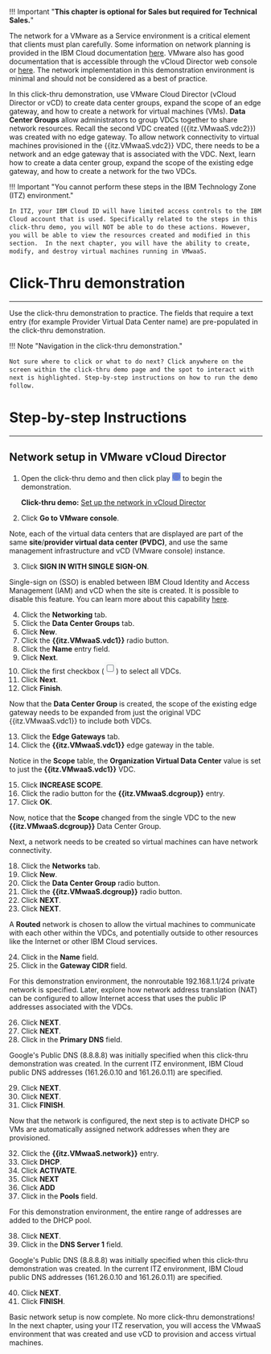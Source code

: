 !!! Important "**This chapter is optional for Sales but required for Technical Sales.**"

The network for a VMware as a Service environment is a critical element that clients must plan carefully. Some information on network planning is provided in the IBM Cloud documentation <a href="https://cloud.ibm.com/docs/vmwaresolutions?topic=vmwaresolutions-vdc-adding" target="_blank">here</a>. VMware also has good documentation that is accessible through the vCloud Director web console or <a href="https://docs.vmware.com/en/VMware-Cloud-Director/10.4/VMware-Cloud-Director-Tenant-Portal-Guide/GUID-0544FE2A-B036-43E0-B549-40BACDF261B6.html" target="_blank">here</a>. The network implementation in this demonstration environment is minimal and should not be considered as a best of practice.

In this click-thru demonstration, use VMware Cloud Director (vCloud Director or vCD) to create data center groups, expand the scope of an edge gateway, and how to create a network for virtual machines (VMs). **Data Center Groups** allow administrators to group VDCs together to share network resources. Recall the second VDC created ({{itz.VMwaaS.vdc2}}) was created with no edge gateway. To allow network connectivity to virtual machines provisioned in the {{itz.VMwaaS.vdc2}} VDC, there needs to be a network and an edge gateway that is associated with the VDC. Next, learn how to create a data center group, expand the scope of the existing edge gateway, and how to create a network for the two VDCs.

!!! Important "You cannot perform these steps in the IBM Technology Zone (ITZ) environment."

    In ITZ, your IBM Cloud ID will have limited access controls to the IBM Cloud account that is used. Specifically related to the steps in this click-thru demo, you will NOT be able to do these actions. However, you will be able to view the resources created and modified in this section.  In the next chapter, you will have the ability to create, modify, and destroy virtual machines running in VMwaaS. 

#
# Click-Thru demonstration
-----------------------------

 Use the click-thru demonstration to practice. The fields that require a text entry (for example Provider Virtual Data Center name) are pre-populated in the click-thru demonstration. 

!!! Note "Navigation in the click-thru demonstration."
    
    Not sure where to click or what to do next? Click anywhere on the screen within the click-thru demo page and the spot to interact with next is highlighted. Step-by-step instructions on how to run the demo follow.

#
# Step-by-step Instructions
----------------------

##
## Network setup in VMware vCloud Director

1. Open the click-thru demo and then click play ![](_attachments/ClickThruPlayButton.png) to begin the demonstration.

     **Click-thru demo:** <a href="https://ibm.github.io/SalesEnablement-VMware-L3/includes/VMwaaS-setupNetwork/index.html" target ="_blank">Set up the network in vCloud Director</a>

2. Click **Go to VMware console**.

Note, each of the virtual data centers that are displayed are part of the same **site**/**provider virtual data center (PVDC)**, and use the same management infrastructure and vCD (VMware console) instance.

3. Click **SIGN IN WITH SINGLE SIGN-ON**.

Single-sign on (SSO) is enabled between IBM Cloud Identity and Access Management (IAM) and vCD when the site is created. It is possible to disable this feature.  You can learn more about this capability <a href="https://cloud.ibm.com/docs/vmwaresolutions?topic=vmwaresolutions-iam-integration" target="_blank">here</a>.

4. Click the **Networking** tab.
5. Click the **Data Center Groups** tab.
6. Click **New**.
7. Click the **{{itz.VMwaaS.vdc1}}** radio button.
8. Click the **Name** entry field.
9.  Click **Next**.
10. Click the first checkbox (![](_attachments/checkBox.png)) to select all VDCs.
11. Click **Next**.
12. Click **Finish**.

Now that the **Data Center Group** is created, the scope of the existing edge gateway needs to be expanded from just the original VDC {{itz.VMwaaS.vdc1}} to include both VDCs.

13. Click the **Edge Gateways** tab.
14. Click the **{{itz.VMwaaS.vdc1}}** edge gateway in the table.

Notice in the **Scope** table, the **Organization Virtual Data Center** value is set to just the **{{itz.VMwaaS.vdc1}}** VDC.

15. Click **INCREASE SCOPE**.
16. Click the radio button for the **{{itz.VMwaaS.dcgroup}}** entry.
17. Click **OK**.

Now, notice that the **Scope** changed from the single VDC to the new **{{itz.VMwaaS.dcgroup}}** Data Center Group.

Next, a network needs to be created so virtual machines can have network connectivity.

18. Click the **Networks** tab.
19. Click **New**.
20. Click the **Data Center Group** radio button.
21. Click the **{{itz.VMwaaS.dcgroup}}** radio button.
22. Click **NEXT**.
23. Click **NEXT**.

A **Routed** network is chosen to allow the virtual machines to communicate with each other within the VDCs, and potentially outside to other resources like the Internet or other IBM Cloud services.

24. Click in the **Name** field.
25. Click in the **Gateway CIDR** field.

For this demonstration environment, the nonroutable 192.168.1.1/24 private network is specified. Later, explore how network address translation (NAT) can be configured to allow Internet access that uses the public IP addresses associated with the VDCs.

26. Click **NEXT**.
27. Click **NEXT**.
28. Click in the **Primary DNS** field.

Google's Public DNS (8.8.8.8) was initially specified when this click-thru demonstration was created. In the current ITZ environment, IBM Cloud public DNS addresses (161.26.0.10 and 161.26.0.11) are specified.

29. Click **NEXT**.
30. Click **NEXT**.
31. Click **FINISH**.

Now that the network is configured, the next step is to activate DHCP so VMs are automatically assigned network addresses when they are provisioned.

32. Click the **{{itz.VMwaaS.network}}** entry.
33. Click **DHCP**.
34. Click **ACTIVATE**.
35. Click **NEXT**
36. Click **ADD**
37. Click in the **Pools** field.

For this demonstration environment, the entire range of addresses are added to the DHCP pool.

38. Click **NEXT**.
39. Click in the **DNS Server 1** field.

Google's Public DNS (8.8.8.8) was initially specified when this click-thru demonstration was created. In the current ITZ environment, IBM Cloud public DNS addresses (161.26.0.10 and 161.26.0.11) are specified.

40. Click **NEXT**.
41. Click **FINISH**.

Basic network setup is now complete. No more click-thru demonstrations! In the next chapter, using your ITZ reservation, you will access the VMwaaS environment that was created and use vCD to provision and access virtual machines.